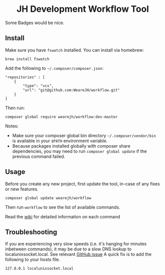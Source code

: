 <h1 align="center">JH Development Workflow Tool</h1>

<p align="center">

Some Badges would be nice. 

</p>

## Install

Make sure you have `fswatch` installed. You can install via homebrew:

```
brew install fswatch
```

Add the following to `~/.composer/composer.json`:

```
"repositories" : [
    {
        "type": "vcs",
        "url": "git@github.com:WeareJH/workflow.git"
    }
]
```

Then run:

```
composer global require wearejh/workflow:dev-master
```

Notes: 

- Make sure your composer global bin directory `~/.composer/vendor/bin` is available in your `$PATH` environment variable.
- Because packages installed globally with composer share dependencies, you may need to run `composer global update` if the 
previous command failed.

## Usage

Before you create any new project, first update the tool, in-case of any fixes or new features.

```
composer global update wearejh/workflow
```

Then run `workflow` to see the list of available commands.

Read the [wiki](https://github.com/WeareJH/workflow/wiki) for detailed information on each command

## Troubleshooting

If you are experiencing very slow speeds (i.e. it's hanging for minutes inbetween commands), it may be due to a slow DNS lookup to localunixsocket.local. See relevant [GitHub issue](https://github.com/docker/compose/issues/3419#issuecomment-221793401)
A quick fix is to add the following to your hosts file.

`127.0.0.1 localunixsocket.local`
